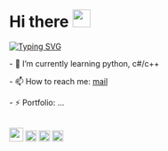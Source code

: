 <h1 align="left">Hi there
<img src="https://github.com/blackcater/blackcater/raw/main/images/Hi.gif" height="32"/></h1>

[![Typing SVG](https://readme-typing-svg.demolab.com/?lines=I`m+a+junior+developer;and+student+from+Moscow)](https://git.io/typing-svg)

<p>- 🌱 I’m currently learning python, c#/c++</p>
<p>- 📫 How to reach me: <a href="mailto:bernikolay09@gmail.com">mail</a></p>
<p>- ⚡ Portfolio: ...</p><br />
<img height="25" width="25" src="https://cdn.simpleicons.org/arduino/white"/>      <img height="20" width="20" src="https://cdn.simpleicons.org/cplusplus/white"/>      <img height="20" width="20" src="https://cdn.simpleicons.org/pycharm/white"/>        <img height="20" width="20" src="https://cdn.simpleicons.org/sharp/white"/>

